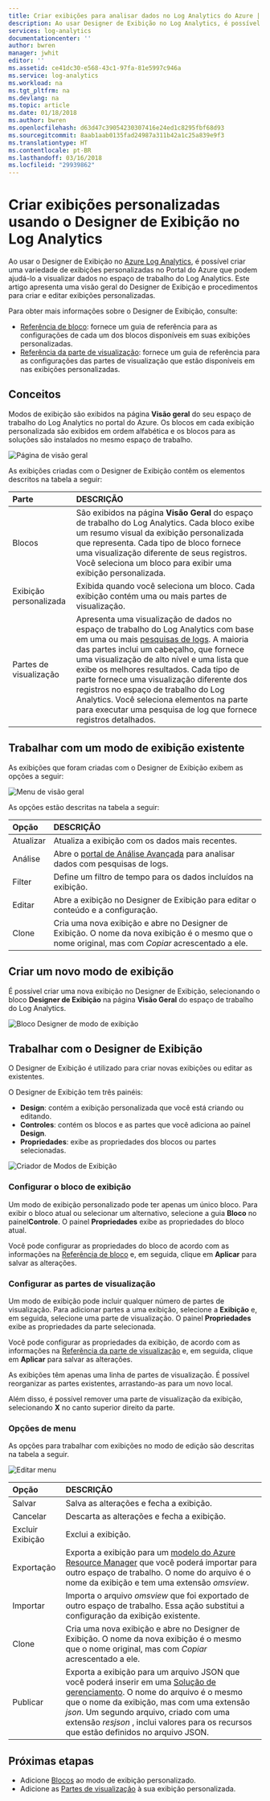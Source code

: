 ```yaml
---
title: Criar exibições para analisar dados no Log Analytics do Azure | Microsoft Docs
description: Ao usar Designer de Exibição no Log Analytics, é possível criar exibições personalizadas que são exibidas no Portal do Azure e conter uma variedade de visualizações de dados no espaço de trabalho do Log Analytics. Este artigo contém uma visão geral do Designer de Exibição e apresenta procedimentos para criar e editar exibições personalizadas.
services: log-analytics
documentationcenter: ''
author: bwren
manager: jwhit
editor: ''
ms.assetid: ce41dc30-e568-43c1-97fa-81e5997c946a
ms.service: log-analytics
ms.workload: na
ms.tgt_pltfrm: na
ms.devlang: na
ms.topic: article
ms.date: 01/18/2018
ms.author: bwren
ms.openlocfilehash: d63d47c39054230307416e24ed1c8295fbf68d93
ms.sourcegitcommit: 8aab1aab0135fad24987a311b42a1c25a839e9f3
ms.translationtype: HT
ms.contentlocale: pt-BR
ms.lasthandoff: 03/16/2018
ms.locfileid: "29939862"
---
```

# <a name="create-custom-views-by-using-view-designer-in-log-analytics"></a>Criar exibições personalizadas usando o Designer de Exibição no Log Analytics
Ao usar o Designer de Exibição no [Azure Log Analytics](log-analytics-overview.md), é possível criar uma variedade de exibições personalizadas no Portal do Azure que podem ajudá-lo a visualizar dados no espaço de trabalho do Log Analytics. Este artigo apresenta uma visão geral do Designer de Exibição e procedimentos para criar e editar exibições personalizadas.

Para obter mais informações sobre o Designer de Exibição, consulte:

* [Referência de bloco](log-analytics-view-designer-tiles.md): fornece um guia de referência para as configurações de cada um dos blocos disponíveis em suas exibições personalizadas.
* [Referência da parte de visualização](log-analytics-view-designer-parts.md): fornece um guia de referência para as configurações das partes de visualização que estão disponíveis em nas exibições personalizadas.


## <a name="concepts"></a>Conceitos
Modos de exibição são exibidos na página **Visão geral** do seu espaço de trabalho do Log Analytics no portal do Azure. Os blocos em cada exibição personalizada são exibidos em ordem alfabética e os blocos para as soluções são instalados no mesmo espaço de trabalho.

![Página de visão geral](media/log-analytics-view-designer/overview-page.png)

As exibições criadas com o Designer de Exibição contêm os elementos descritos na tabela a seguir:

| Parte | DESCRIÇÃO |
|:--- |:--- |
| Blocos | São exibidos na página **Visão Geral** do espaço de trabalho do Log Analytics. Cada bloco exibe um resumo visual da exibição personalizada que representa. Cada tipo de bloco fornece uma visualização diferente de seus registros. Você seleciona um bloco para exibir uma exibição personalizada. |
| Exibição personalizada | Exibida quando você seleciona um bloco. Cada exibição contém uma ou mais partes de visualização. |
| Partes de visualização | Apresenta uma visualização de dados no espaço de trabalho do Log Analytics com base em uma ou mais [pesquisas de logs](log-analytics-log-searches.md). A maioria das partes inclui um cabeçalho, que fornece uma visualização de alto nível e uma lista que exibe os melhores resultados. Cada tipo de parte fornece uma visualização diferente dos registros no espaço de trabalho do Log Analytics. Você seleciona elementos na parte para executar uma pesquisa de log que fornece registros detalhados. |


## <a name="work-with-an-existing-view"></a>Trabalhar com um modo de exibição existente
As exibições que foram criadas com o Designer de Exibição exibem as opções a seguir:

![Menu de visão geral](media/log-analytics-view-designer/overview-menu.png)

As opções estão descritas na tabela a seguir:

| Opção | DESCRIÇÃO |
|:--|:--|
| Atualizar   | Atualiza a exibição com os dados mais recentes. | 
| Análise | Abre o [portal de Análise Avançada](log-analytics-log-search-portals.md#advanced-analytics-portal) para analisar dados com pesquisas de logs. |
| Filter    | Define um filtro de tempo para os dados incluídos na exibição. |
| Editar      | Abre a exibição no Designer de Exibição para editar o conteúdo e a configuração.  |
| Clone     | Cria uma nova exibição e abre no Designer de Exibição. O nome da nova exibição é o mesmo que o nome original, mas com *Copiar* acrescentado a ele. |


## <a name="create-a-new-view"></a>Criar um novo modo de exibição
É possível criar uma nova exibição no Designer de Exibição, selecionando o bloco **Designer de Exibição** na página **Visão Geral** do espaço de trabalho do Log Analytics.

![Bloco Designer de modo de exibição](media/log-analytics-view-designer/view-designer-tile.png)


## <a name="work-with-view-designer"></a>Trabalhar com o Designer de Exibição
O Designer de Exibição é utilizado para criar novas exibições ou editar as existentes. 

O Designer de Exibição tem três painéis: 
* **Design**: contém a exibição personalizada que você está criando ou editando. 
* **Controles**: contém os blocos e as partes que você adiciona ao painel **Design**. 
* **Propriedades**: exibe as propriedades dos blocos ou partes selecionadas.

![Criador de Modos de Exibição](media/log-analytics-view-designer/view-designer-screenshot.png)

### <a name="configure-the-view-tile"></a>Configurar o bloco de exibição
Um modo de exibição personalizado pode ter apenas um único bloco. Para exibir o bloco atual ou selecionar um alternativo, selecione a guia **Bloco** no painel**Controle**. O painel **Propriedades** exibe as propriedades do bloco atual. 

Você pode configurar as propriedades do bloco de acordo com as informações na [Referência de bloco](log-analytics-view-designer-tiles.md) e, em seguida, clique em **Aplicar** para salvar as alterações.

### <a name="configure-the-visualization-parts"></a>Configurar as partes de visualização
Um modo de exibição pode incluir qualquer número de partes de visualização. Para adicionar partes a uma exibição, selecione a **Exibição** e, em seguida, selecione uma parte de visualização. O painel **Propriedades** exibe as propriedades da parte selecionada. 

Você pode configurar as propriedades da exibição, de acordo com as informações na [Referência da parte de visualização](log-analytics-view-designer-parts.md) e, em seguida, clique em **Aplicar** para salvar as alterações.

As exibições têm apenas uma linha de partes de visualização. É possível reorganizar as partes existentes, arrastando-as para um novo local.

Além disso, é possível remover uma parte de visualização da exibição, selecionando **X** no canto superior direito da parte.


### <a name="menu-options"></a>Opções de menu
As opções para trabalhar com exibições no modo de edição são descritas na tabela a seguir.

![Editar menu](media/log-analytics-view-designer/edit-menu.png)

| Opção | DESCRIÇÃO |
|:--|:--|
| Salvar        | Salva as alterações e fecha a exibição. |
| Cancelar      | Descarta as alterações e fecha a exibição. |
| Excluir Exibição | Exclui a exibição. |
| Exportação      | Exporta a exibição para um [modelo do Azure Resource Manager](../azure-resource-manager/resource-group-authoring-templates.md) que você poderá importar para outro espaço de trabalho. O nome do arquivo é o nome da exibição e tem uma extensão *omsview*. |
| Importar      | Importa o arquivo *omsview* que foi exportado de outro espaço de trabalho. Essa ação substitui a configuração da exibição existente. |
| Clone       | Cria uma nova exibição e abre no Designer de Exibição. O nome da nova exibição é o mesmo que o nome original, mas com *Copiar* acrescentado a ele. |
| Publicar     | Exporta a exibição para um arquivo JSON que você poderá inserir em uma [Solução de gerenciamento](../operations-management-suite/operations-management-suite-solutions-resources-views.md). O nome do arquivo é o mesmo que o nome da exibição, mas com uma extensão *json*. Um segundo arquivo, criado com uma extensão  *resjson* , inclui valores para os recursos que estão definidos no arquivo JSON.

## <a name="next-steps"></a>Próximas etapas
* Adicione [Blocos](log-analytics-view-designer-tiles.md) ao modo de exibição personalizado.
* Adicione as [Partes de visualização](log-analytics-view-designer-parts.md) à sua exibição personalizada.
